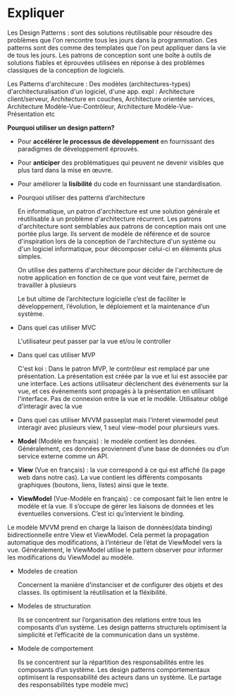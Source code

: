 # Expliquer

Les Design Patterns : sont des solutions réutilisable pour résoudre des problèmes que l'on rencontre tous les jours dans la programmation. Ces patterns sont des comme des templates que l'on peut appliquer dans la vie de tous les jours. 
Les patrons de conception sont une boîte à outils de solutions fiables et éprouvées utilisées en réponse à des problèmes classiques de la conception de logiciels.

Les Patterns d'architecure : Des modèles (architectures-types) d'architecturalisation d'un logiciel, d'une app. expl : Architecture client/serveur,  Architecture en couches, Architecture orientée services, Architecture Modèle-Vue-Contrôleur, Architecture Modèle-Vue-Présentation etc

**Pourquoi utiliser un design pattern?**

- Pour **accélérer le processus de développement** en fournissant des paradigmes de développement éprouvés.
- Pour **anticiper** des problématiques qui peuvent ne devenir visibles que plus tard dans la mise en œuvre.
- Pour améliorer la **lisibilité** du code en fournissant une standardisation.
- Pourquoi utiliser des patterns d’architecture

    En informatique, un patron d'architecture est une solution générale et réutilisable à un problème d'architecture récurrent. Les patrons d'architecture sont semblables aux patrons de conception mais ont une portée plus large. Ils servent de modèle de référence et de source d'inspiration lors de la conception de l'architecture d'un système ou d'un logiciel informatique, pour décomposer celui-ci en éléments plus simples.

    On utilise des patterns d'architecture pour décider de l'architecture de notre application en fonction de ce que vont veut faire, permet de travailler à plusieurs

    Le but ultime de l’architecture logicielle c’est de faciliter le développement, l’évolution, le déploiement et la maintenance d’un système.

- Dans quel cas utiliser MVC

    L'utilisateur peut passer par la vue et/ou le controller

- Dans quel cas utiliser MVP

    C'est koi : Dans le patron MVP, le contrôleur est remplacé par une présentation. La présentation est créée par la vue et lui est associée par une interface. Les actions utilisateur déclenchent des événements sur la vue, et ces événements sont propagés à la présentation en utilisant l'interface.  Pas de connexion entre la vue et le modèle. Utilisateur obligé d'interagir avec la vue
    
- Dans quel cas utiliser MVVM
    passeplat mais l'interet viewmodel peut interagir avec plusieurs view, 1 seul view-model pour plursieurs vues.

- **Model** (Modèle en français) : le modèle contient les données. Généralement, ces données proviennent d’une base de données ou d’un service externe comme un API.
- **View** (Vue en français) : la vue correspond à ce qui est affiché (la page web dans notre cas). La vue contient les différents composants graphiques (boutons, liens, listes) ainsi que le texte.
- **ViewModel** (Vue-Modèle en français) : ce composant fait le lien entre le modèle et la vue. Il s’occupe de gérer les liaisons de données et les éventuelles conversions. C’est ici qu’intervient le binding.

Le modèle MVVM prend en charge la liaison de données(data binding) bidirectionnelle entre View et ViewModel. Cela permet la propagation automatique des modifications, à l’intérieur de l’état de ViewModel vers la vue. Généralement, le ViewModel utilise le pattern observer pour informer les modifications du ViewModel au modèle.
 
- Modeles de creation

    Concernent la manière d'instanciser et de configurer des objets et des classes. Ils optimisent la réutilisation et la fléxibilité. 

- Modeles de structuration

    Ils se concentrent sur l’organisation des relations entre tous les composants d’un système. Les design patterns structurels optimisent la simplicité et l’efficacité de la communication dans un système.

- Modele de comportement

    Ils se concentrent sur la répartition des responsabilités entre les composants d’un système. Les design patterns comportementaux optimisent la responsabilité des acteurs dans un système. (Le partage des responsabilités type modèle mvc)
